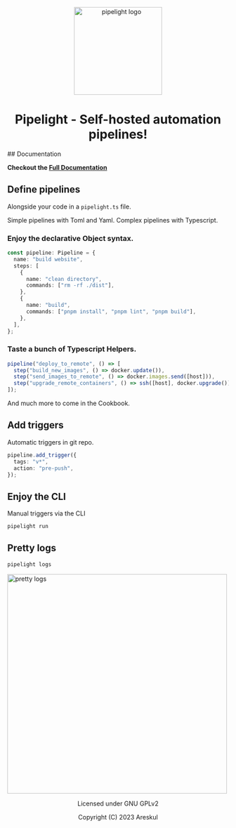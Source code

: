 <p align="center">
<img width="200px" alt="pipelight logo" src="https://pipelight.dev/images/pipelight.png"/>
</p>
<h1 align="center">Pipelight - Self-hosted automation pipelines!</h1>
## Documentation

**Checkout the [Full Documentation](https://pipelight.dev)**

## Define pipelines

Alongside your code in a `pipelight.ts` file.

Simple pipelines with Toml and Yaml.
Complex pipelines with Typescript.

### Enjoy the declarative Object syntax.

```ts
const pipeline: Pipeline = {
  name: "build website",
  steps: [
    {
      name: "clean directory",
      commands: ["rm -rf ./dist"],
    },
    {
      name: "build",
      commands: ["pnpm install", "pnpm lint", "pnpm build"],
    },
  ],
};
```

### Taste a bunch of Typescript Helpers.

```ts
pipeline("deploy_to_remote", () => [
  step("build_new_images", () => docker.update()),
  step("send_images_to_remote", () => docker.images.send([host])),
  step("upgrade_remote_containers", () => ssh([host], docker.upgrade())),
]);
```

And much more to come in the Cookbook.

## Add triggers

Automatic triggers in git repo.

```ts
pipeline.add_trigger({
  tags: "v*",
  action: "pre-push",
});
```

## Enjoy the CLI

Manual triggers via the CLI

```sh
pipelight run
```

## Pretty logs

```sh
pipelight logs
```

<img width="500px" alt="pretty logs" src="https://pipelight.dev/images/example_log_level_4.png"/>

<p align="center">Licensed under GNU GPLv2</p>
<p align="center">Copyright (C) 2023 Areskul</p>
